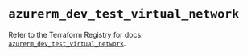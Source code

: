 # `azurerm_dev_test_virtual_network`

Refer to the Terraform Registry for docs: [`azurerm_dev_test_virtual_network`](https://registry.terraform.io/providers/hashicorp/azurerm/4.18.0/docs/resources/dev_test_virtual_network).
